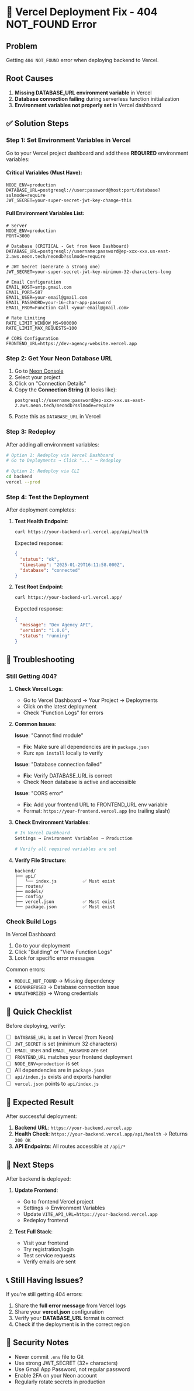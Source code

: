 # 🔧 Vercel Deployment Fix - 404 NOT_FOUND Error

## Problem
Getting `404 NOT_FOUND` error when deploying backend to Vercel.

## Root Causes
1. **Missing DATABASE_URL environment variable** in Vercel
2. **Database connection failing** during serverless function initialization
3. **Environment variables not properly set** in Vercel dashboard

## ✅ Solution Steps

### Step 1: Set Environment Variables in Vercel

Go to your Vercel project dashboard and add these **REQUIRED** environment variables:

#### Critical Variables (Must Have):
```env
NODE_ENV=production
DATABASE_URL=postgresql://user:password@host:port/database?sslmode=require
JWT_SECRET=your-super-secret-jwt-key-change-this
```

#### Full Environment Variables List:
```env
# Server
NODE_ENV=production
PORT=3000

# Database (CRITICAL - Get from Neon Dashboard)
DATABASE_URL=postgresql://username:password@ep-xxx-xxx.us-east-2.aws.neon.tech/neondb?sslmode=require

# JWT Secret (Generate a strong one)
JWT_SECRET=your-super-secret-jwt-key-minimum-32-characters-long

# Email Configuration
EMAIL_HOST=smtp.gmail.com
EMAIL_PORT=587
EMAIL_USER=your-email@gmail.com
EMAIL_PASSWORD=your-16-char-app-password
EMAIL_FROM=Function Call <your-email@gmail.com>

# Rate Limiting
RATE_LIMIT_WINDOW_MS=900000
RATE_LIMIT_MAX_REQUESTS=100

# CORS Configuration
FRONTEND_URL=https://dev-agency-website.vercel.app
```

### Step 2: Get Your Neon Database URL

1. Go to [Neon Console](https://console.neon.tech)
2. Select your project
3. Click on "Connection Details"
4. Copy the **Connection String** (it looks like):
   ```
   postgresql://username:password@ep-xxx-xxx.us-east-2.aws.neon.tech/neondb?sslmode=require
   ```
5. Paste this as `DATABASE_URL` in Vercel

### Step 3: Redeploy

After adding all environment variables:

```bash
# Option 1: Redeploy via Vercel Dashboard
# Go to Deployments → Click "..." → Redeploy

# Option 2: Redeploy via CLI
cd backend
vercel --prod
```

### Step 4: Test the Deployment

After deployment completes:

1. **Test Health Endpoint**:
   ```bash
   curl https://your-backend-url.vercel.app/api/health
   ```
   
   Expected response:
   ```json
   {
     "status": "ok",
     "timestamp": "2025-01-29T16:11:58.000Z",
     "database": "connected"
   }
   ```

2. **Test Root Endpoint**:
   ```bash
   curl https://your-backend-url.vercel.app/
   ```
   
   Expected response:
   ```json
   {
     "message": "Dev Agency API",
     "version": "1.0.0",
     "status": "running"
   }
   ```

## 🐛 Troubleshooting

### Still Getting 404?

1. **Check Vercel Logs**:
   - Go to Vercel Dashboard → Your Project → Deployments
   - Click on the latest deployment
   - Check "Function Logs" for errors

2. **Common Issues**:

   **Issue**: "Cannot find module"
   - **Fix**: Make sure all dependencies are in `package.json`
   - Run: `npm install` locally to verify

   **Issue**: "Database connection failed"
   - **Fix**: Verify DATABASE_URL is correct
   - Check Neon database is active and accessible

   **Issue**: "CORS error"
   - **Fix**: Add your frontend URL to FRONTEND_URL env variable
   - Format: `https://your-frontend.vercel.app` (no trailing slash)

3. **Check Environment Variables**:
   ```bash
   # In Vercel Dashboard
   Settings → Environment Variables → Production
   
   # Verify all required variables are set
   ```

4. **Verify File Structure**:
   ```
   backend/
   ├── api/
   │   └── index.js          ✅ Must exist
   ├── routes/
   ├── models/
   ├── config/
   ├── vercel.json           ✅ Must exist
   └── package.json          ✅ Must exist
   ```

### Check Build Logs

In Vercel Dashboard:
1. Go to your deployment
2. Click "Building" or "View Function Logs"
3. Look for specific error messages

Common errors:
- `MODULE_NOT_FOUND` → Missing dependency
- `ECONNREFUSED` → Database connection issue
- `UNAUTHORIZED` → Wrong credentials

## 📝 Quick Checklist

Before deploying, verify:

- [ ] `DATABASE_URL` is set in Vercel (from Neon)
- [ ] `JWT_SECRET` is set (minimum 32 characters)
- [ ] `EMAIL_USER` and `EMAIL_PASSWORD` are set
- [ ] `FRONTEND_URL` matches your frontend deployment
- [ ] `NODE_ENV=production` is set
- [ ] All dependencies are in `package.json`
- [ ] `api/index.js` exists and exports handler
- [ ] `vercel.json` points to `api/index.js`

## 🎯 Expected Result

After successful deployment:

1. **Backend URL**: `https://your-backend.vercel.app`
2. **Health Check**: `https://your-backend.vercel.app/api/health` → Returns `200 OK`
3. **API Endpoints**: All routes accessible at `/api/*`

## 🔗 Next Steps

After backend is deployed:

1. **Update Frontend**:
   - Go to frontend Vercel project
   - Settings → Environment Variables
   - Update `VITE_API_URL=https://your-backend.vercel.app`
   - Redeploy frontend

2. **Test Full Stack**:
   - Visit your frontend
   - Try registration/login
   - Test service requests
   - Verify emails are sent

## 📞 Still Having Issues?

If you're still getting 404 errors:

1. Share the **full error message** from Vercel logs
2. Share your **vercel.json** configuration
3. Verify your **DATABASE_URL** format is correct
4. Check if the deployment is in the correct region

## 🔐 Security Notes

- Never commit `.env` file to Git
- Use strong JWT_SECRET (32+ characters)
- Use Gmail App Password, not regular password
- Enable 2FA on your Neon account
- Regularly rotate secrets in production
